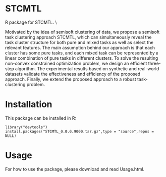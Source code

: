 # STCMTL

R package for STCMTL. \\

Motivated by the idea of semisoft clustering of data, we propose a semisoft task clustering approach STCMTL, which can simultaneously reveal the task cluster structure for both pure and mixed tasks as well as select the relevant features. The main assumption behind our approach is that each cluster has some pure tasks, and each mixed task can be represented by a linear combination of pure tasks in different clusters. To solve the resulting non-convex constrained optimization problem, we design an efficient three-step algorithm. The experimental results based on synthetic and real-world datasets validate the effectiveness and efficiency of the proposed approach. Finally, we extend the proposed approach to a robust task-clustering problem.

# Installation 
This package can be installed in R:
```
library("devtools")
install.packages("STCMTL_0.0.0.9000.tar.gz",type = "source",repos = NULL)

```

# Usage

For how to use the package, please download and read Usage.html.